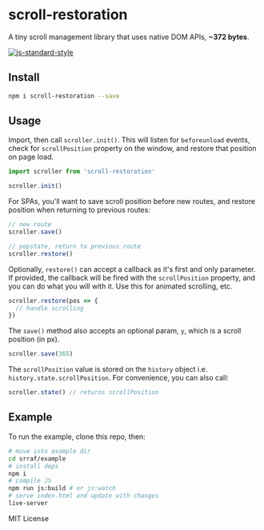 # scroll-restoration
A tiny scroll management library that uses native DOM APIs, **~372 bytes**.

[![js-standard-style](https://cdn.rawgit.com/feross/standard/master/badge.svg)](http://standardjs.com)

## Install
```bash
npm i scroll-restoration --save
```

## Usage 
Import, then call `scroller.init()`. This will listen for `beforeunload` events, check for `scrollPosition` property on the window, and restore that position on page load.
```javascript
import scroller from 'scroll-restoration'

scroller.init()
```

For SPAs, you'll want to save scroll position before new routes, and restore position when returning to previous routes:
```javascript
// new route
scroller.save()

// popstate, return to previous route
scroller.restore()
```

Optionally, `restore()` can accept a callback as it's first and only parameter. If provided, the callback will be fired with the `scrollPosition` property, and you can do what you will with it. Use this for animated scrolling, etc.
```javascript
scroller.restore(pos => {
  // handle scrolling
})
```

The `save()` method also accepts an optional param, `y`, which is a scroll position (in px).
```javascript
scroller.save(365)
```

The `scrollPosition` value is stored on the `history` object i.e. `history.state.scrollPosition`. For convenience, you can also call:
```javascript
scroller.state() // returns scrollPosition
```

## Example
To run the example, clone this repo, then:
```bash
# move into example dir
cd srraf/example
# install deps
npm i
# compile JS
npm run js:build # or js:watch
# serve index.html and update with changes
live-server 
```

MIT License
